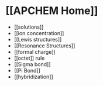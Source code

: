 # [[APCHEM Home]]

- [[solutions]]
- [[ion concentration]]
- [[Lewis structures]]
- [[Resonance Structures]]
- [[formal charge]]
- [[octet]] rule
- [[Sigma bond]]
- [[Pi Bond]]
- [[hybridization]]